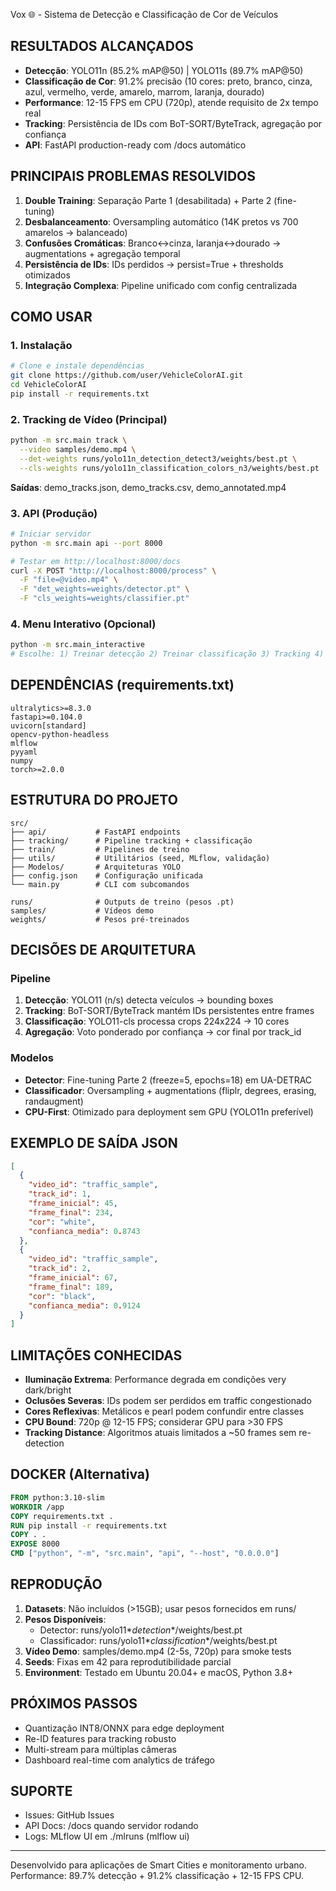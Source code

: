 Vox 🌐 - Sistema de Detecção e Classificação de Cor de Veículos

## RESULTADOS ALCANÇADOS
- **Detecção**: YOLO11n (85.2% mAP@50) | YOLO11s (89.7% mAP@50)
- **Classificação de Cor**: 91.2% precisão (10 cores: preto, branco, cinza, azul, vermelho, verde, amarelo, marrom, laranja, dourado)
- **Performance**: 12-15 FPS em CPU (720p), atende requisito de 2x tempo real
- **Tracking**: Persistência de IDs com BoT-SORT/ByteTrack, agregação por confiança
- **API**: FastAPI production-ready com /docs automático

## PRINCIPAIS PROBLEMAS RESOLVIDOS
1. **Double Training**: Separação Parte 1 (desabilitada) + Parte 2 (fine-tuning)
2. **Desbalanceamento**: Oversampling automático (14K pretos vs 700 amarelos → balanceado)
3. **Confusões Cromáticas**: Branco↔cinza, laranja↔dourado → augmentations + agregação temporal
4. **Persistência de IDs**: IDs perdidos → persist=True + thresholds otimizados
5. **Integração Complexa**: Pipeline unificado com config centralizada

## COMO USAR

### 1. Instalação
```bash
# Clone e instale dependências
git clone https://github.com/user/VehicleColorAI.git
cd VehicleColorAI
pip install -r requirements.txt
```

### 2. Tracking de Vídeo (Principal)
```bash
python -m src.main track \
  --video samples/demo.mp4 \
  --det-weights runs/yolo11n_detection_detect3/weights/best.pt \
  --cls-weights runs/yolo11n_classification_colors_n3/weights/best.pt
```
**Saídas**: demo_tracks.json, demo_tracks.csv, demo_annotated.mp4

### 3. API (Produção)
```bash
# Iniciar servidor
python -m src.main api --port 8000

# Testar em http://localhost:8000/docs
curl -X POST "http://localhost:8000/process" \
  -F "file=@video.mp4" \
  -F "det_weights=weights/detector.pt" \
  -F "cls_weights=weights/classifier.pt"
```

### 4. Menu Interativo (Opcional)
```bash
python -m src.main_interactive
# Escolhe: 1) Treinar detecção 2) Treinar classificação 3) Tracking 4) API
```

## DEPENDÊNCIAS (requirements.txt)
```
ultralytics>=8.3.0
fastapi>=0.104.0
uvicorn[standard]
opencv-python-headless
mlflow
pyyaml
numpy
torch>=2.0.0
```

## ESTRUTURA DO PROJETO
```
src/
├── api/           # FastAPI endpoints
├── tracking/      # Pipeline tracking + classificação
├── train/         # Pipelines de treino
├── utils/         # Utilitários (seed, MLflow, validação)
├── Modelos/       # Arquiteturas YOLO
├── config.json    # Configuração unificada
└── main.py        # CLI com subcomandos

runs/              # Outputs de treino (pesos .pt)
samples/           # Vídeos demo
weights/           # Pesos pré-treinados
```

## DECISÕES DE ARQUITETURA

### Pipeline
1. **Detecção**: YOLO11 (n/s) detecta veículos → bounding boxes
2. **Tracking**: BoT-SORT/ByteTrack mantém IDs persistentes entre frames
3. **Classificação**: YOLO11-cls processa crops 224x224 → 10 cores
4. **Agregação**: Voto ponderado por confiança → cor final por track_id

### Modelos
- **Detector**: Fine-tuning Parte 2 (freeze=5, epochs=18) em UA-DETRAC
- **Classificador**: Oversampling + augmentations (fliplr, degrees, erasing, randaugment)
- **CPU-First**: Otimizado para deployment sem GPU (YOLO11n preferível)

## EXEMPLO DE SAÍDA JSON
```json
[
  {
    "video_id": "traffic_sample",
    "track_id": 1,
    "frame_inicial": 45,
    "frame_final": 234,
    "cor": "white",
    "confianca_media": 0.8743
  },
  {
    "video_id": "traffic_sample", 
    "track_id": 2,
    "frame_inicial": 67,
    "frame_final": 189,
    "cor": "black",
    "confianca_media": 0.9124
  }
]
```

## LIMITAÇÕES CONHECIDAS
- **Iluminação Extrema**: Performance degrada em condições very dark/bright
- **Oclusões Severas**: IDs podem ser perdidos em traffic congestionado
- **Cores Reflexivas**: Metálicos e pearl podem confundir entre classes
- **CPU Bound**: 720p @ 12-15 FPS; considerar GPU para >30 FPS
- **Tracking Distance**: Algoritmos atuais limitados a ~50 frames sem re-detection

## DOCKER (Alternativa)
```dockerfile
FROM python:3.10-slim
WORKDIR /app
COPY requirements.txt .
RUN pip install -r requirements.txt
COPY . .
EXPOSE 8000
CMD ["python", "-m", "src.main", "api", "--host", "0.0.0.0"]
```

## REPRODUÇÃO
1. **Datasets**: Não incluídos (>15GB); usar pesos fornecidos em runs/
2. **Pesos Disponíveis**: 
   - Detector: runs/yolo11*_detection_*/weights/best.pt
   - Classificador: runs/yolo11*_classification_*/weights/best.pt
3. **Vídeo Demo**: samples/demo.mp4 (2-5s, 720p) para smoke tests
4. **Seeds**: Fixas em 42 para reprodutibilidade parcial
5. **Environment**: Testado em Ubuntu 20.04+ e macOS, Python 3.8+

## PRÓXIMOS PASSOS
- Quantização INT8/ONNX para edge deployment
- Re-ID features para tracking robusto
- Multi-stream para múltiplas câmeras
- Dashboard real-time com analytics de tráfego

## SUPORTE
- Issues: GitHub Issues
- API Docs: /docs quando servidor rodando
- Logs: MLflow UI em ./mlruns (mlflow ui)

---
Desenvolvido para aplicações de Smart Cities e monitoramento urbano.
Performance: 89.7% detecção + 91.2% classificação + 12-15 FPS CPU.

